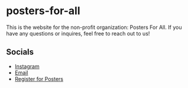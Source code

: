 # posters-for-all
This is the website for the non-profit organization: Posters For All.
If you have any questions or inquires, feel free to reach out to us!

## Socials
- [Instagram](https://www.instagram.com/direct/t/9902894529773404/)
- [Email](https://mail.google.com/mail/u/0/?fs=1&tf=cm&source=mailto&to=projectsfourall@gmail.com)
- [Register for Posters](https://docs.google.com/forms/d/e/1FAIpQLSc5Vnbk7p_hAK4swbmTnZWbm6JPAMnyvEiE0OnA5F0y22lorQ/viewform?fbclid=PAZXh0bgNhZW0CMTEAAacPKFKGnSz0rdnhBgEaO9XksK6mU_khh0fk0UAePi_sLjSdBiZ7N71Q8xDRUQ_aem__oYP1B9B2bLLiI9je4GeLw&pli=1)
